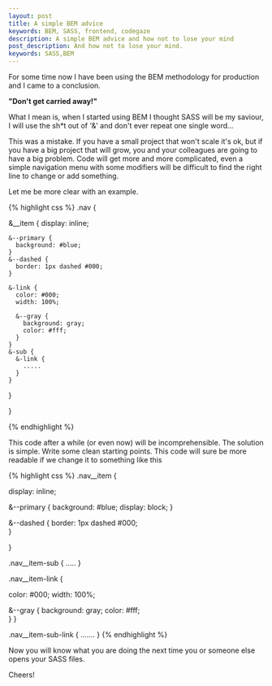 ```yaml
---
layout: post
title: A simple BEM advice
keywords: BEM, SASS, frontend, codegaze
description: A simple BEM advice and how not to lose your mind
post_description: And how not to lose your mind.
keywords: SASS,BEM
---
```

For some time now I have been using the BEM methodology for production and I came to a conclusion. 

**"Don't get carried away!"**

What I mean is, when I started using BEM I thought SASS will be my saviour, I will use the sh*t out of '&' and don't ever repeat one single word... 

This was a mistake. If you have a small project that won't scale it's ok, but if you have a big project that will grow, you and your colleagues are going to have a big problem. Code will get more and more complicated, even a simple navigation menu with some modifiers will be difficult to find the right line to change or add something. 

Let me be more clear with an example.

{% highlight css %}
.nav {

  &__item {
    display: inline;
    
    &--primary {
      background: #blue;
    }
    &--dashed {
      border: 1px dashed #000;
    }

    &-link {
      color: #000;
      width: 100%;

      &--gray {
        background: gray;
        color: #fff;
      }
    }
    &-sub {
      &-link {
        .....
      }
    }
  }

}

{% endhighlight %}

This code after a while (or even now) will be incomprehensible. The solution is simple. Write some clean starting points. This code will sure be more readable if we change it to something like this

{% highlight css %}
.nav__item {
  
  display: inline;

  &--primary {
    background: #blue;
    display: block;
  }

  &--dashed {
    border: 1px dashed #000;    
  }

}

.nav__item-sub {
  .....
}

.nav__item-link {
 
  color: #000;
  width: 100%;

  &--gray {
    background: gray;
    color: #fff;    
  }
}

.nav__item-sub-link {
  .......
}
{% endhighlight %}

Now you will know what you are doing the next time you or someone else opens your SASS files.

Cheers!